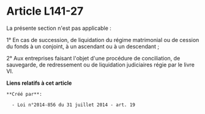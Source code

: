 # Article L141-27

La présente section n'est pas applicable : 

1° En cas de succession, de liquidation du régime matrimonial ou de cession du fonds à un conjoint, à un ascendant ou à un
descendant ; 

2° Aux entreprises faisant l'objet d'une procédure de conciliation, de sauvegarde, de redressement ou de liquidation
judiciaires régie par le livre VI.

**Liens relatifs à cet article**

	**Créé par**:

	  - Loi n°2014-856 du 31 juillet 2014 - art. 19
